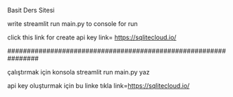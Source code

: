 Basit Ders Sitesi

write streamlit run main.py to console for run

click this link for create api key  link= https://sqlitecloud.io/

################################################################

çalıştırmak için konsola streamlit run main.py yaz

api key oluşturmak için bu linke tıkla link=https://sqlitecloud.io/
